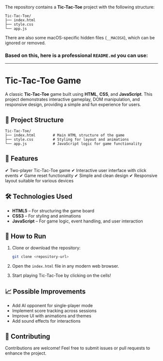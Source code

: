 The repository contains a **Tic-Tac-Toe** project with the following structure:

```
Tic-Tac-Toe/
├── index.html
├── style.css
└── app.js
```

There are also some macOS-specific hidden files (`__MACOSX`), which can be ignored or removed.

### Based on this, here is a professional `README.md` you can use:

---

# Tic-Tac-Toe Game

A classic **Tic-Tac-Toe** game built using **HTML**, **CSS**, and **JavaScript**. This project demonstrates interactive gameplay, DOM manipulation, and responsive design, providing a simple and fun experience for users.

## 📂 Project Structure

```
Tic-Tac-Toe/
├── index.html        # Main HTML structure of the game
├── style.css         # Styling for layout and animations
└── app.js            # JavaScript logic for game functionality
```

## 🚀 Features

✔ Two-player Tic-Tac-Toe game
✔ Interactive user interface with click events
✔ Game reset functionality
✔ Simple and clean design
✔ Responsive layout suitable for various devices

## 🛠 Technologies Used

* **HTML5** – For structuring the game board
* **CSS3** – For styling and animations
* **JavaScript** – For game logic, event handling, and user interaction

## 📖 How to Run

1. Clone or download the repository:

   ```bash
   git clone <repository-url>
   ```

2. Open the `index.html` file in any modern web browser.

3. Start playing Tic-Tac-Toe by clicking on the cells!

## 📈 Possible Improvements

* Add AI opponent for single-player mode
* Implement score tracking across sessions
* Improve UI with animations and themes
* Add sound effects for interactions

## 🤝 Contributing

Contributions are welcome! Feel free to submit issues or pull requests to enhance the project.

